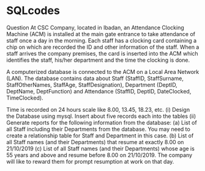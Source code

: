 # SQLcodes
Question
At CSC Company, located in Ibadan, an Attendance Clocking Machine (ACM) is installed at the main gate entrance to take attendance of staff once a day in the morning. Each staff has a clocking card containing a chip on which are recorded the ID and other information of the staff. When a staff arrives the company premises, the card is inserted into the ACM which identifies the staff, his/her department and the time the clocking is done. 

A computerized database is connected to the ACM on a Local Area Network (LAN). The database contains data about Staff (StaffID, StaffSurname, StaffOtherNames, StaffAge, StaffDesignation), Department (DeptID, DeptName, DeptFunction) and Attendance (StaffID, DeptID, DateClocked, TimeClocked). 

Time is recorded on 24 hours scale like 8.00, 13.45, 18.23, etc.
 (i) Design the Database using mysql. Insert about five records each into the tables
 (ii) Generate reports for the following information from the database:
 (a) List of all Staff including their Departments from the database. You may need to create a relationship table for Staff and Department in this case. 
(b) List of all Staff names (and their Departments) that resume at exactly 8.00 on 21/10/2019 
(c) List of all Staff names (and their Departments) whose age is 55 years and above and resume before 8.00 on 21/10/2019. 
The company will like to reward them for prompt resumption at work on that day.

